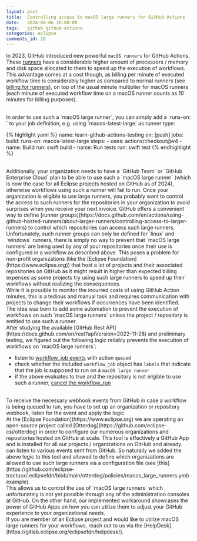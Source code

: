 ```yaml
---
layout: post
title:  Controlling access to macOS large runners for GitHub Actions
date:   2024-08-06 10:00:00
tags:   github github-actions
categories: eclipse
comments_id: 29
---
```


In 2023, GitHub introduced new powerful `macOS runners` for GitHub Actions. 
These [runners](https://docs.github.com/en/actions/using-github-hosted-runners/about-larger-runners/running-jobs-on-larger-runners?platform=mac#available-macos-larger-runners) 
have a considerable higher amount of processors / memory and disk space allocated to them to speed up the execution of workflows.
This advantage comes at a cost though, as billing per minute of executed workflow time is considerably higher as compared to normal runners (see [billing for runners](https://docs.github.com/en/billing/managing-billing-for-github-actions/about-billing-for-github-actions)), 
on top of the usual minute multiplier for macOS runners (each minute of executed workflow time on a macOS runner counts as 10 minutes for billing purposes).

<br/>
In order to use such a `macOS large runner`, you can simply add a `runs-on: <runner-type>` to your job definition, e.g. using `macos-latest-large` as runner type:

{% highlight yaml %}
name: learn-github-actions-testing
on: [push]
jobs:
  build:
    runs-on: macos-latest-large
    steps:
      - uses: actions/checkout@v4
      - name: Build
        run: swift build
      - name: Run tests
        run: swift test
{% endhighlight %}

<br/>
Additionally, your organization needs to have a `GitHub Team` or `GitHub Enterprise Cloud` plan to be able to use such a `macOS large runner` (which is now the case for all Eclipse projects hosted on GitHub as of 2024), otherwise workflows using such a runner will fail to run. Once your organization is eligible to use large runners, you probably want to control the access to such runners for the repositories in your organization
to avoid surprises when you receive your next invoice. GitHub offers a convenient way to define [runner groups](https://docs.github.com/en/actions/using-github-hosted-runners/about-larger-runners/controlling-access-to-larger-runners) to control which repositories can access such large runners.

<br/>
Unfortunately, such runner groups can only be defined for `linux` and `windows` runners, there is simply no way to prevent that `macOS large runners` are being used by any of your repositories once their use is configured in a workflow as described above. 
This poses a problem for non-profit organizations (like the [Eclipse Foundation](https://www.eclipse.org)) that host a lot of projects and their associated repositories on GitHub as it might result in higher than expected billing expenses as some projects try using such large runners
to speed up their workflows without realizing the consequences.

<br/>
While it is possible to monitor the incurred costs of using GitHub Action minutes, this is a tedious and manual task and requires communication with projects to change their workflows if occurrences have been identified.

<br/>
The idea was born to add some automation to prevent the execution of workflows on such `macOS large runners` unless the project / repository is entitled to use such a runner.

<br/>
After studying the available [GitHub Rest API](https://docs.github.com/en/rest?apiVersion=2022-11-28) and preliminary testing, we figured out the following logic reliably prevents the execution of workflows on `macOS large runners`:

- listen to [workflow_job events](https://docs.github.com/en/webhooks/webhook-events-and-payloads?actionType=queued#workflow_job) with action `queued`
- check whether the included `workflow_job` object has `labels` that indicate that the job is supposed to run on a `macOS large runner`
- if the above evaluates to true and the repository is not eligible to use such a runner, [cancel the workflow_run](https://docs.github.com/en/rest/actions/workflow-runs?apiVersion=2022-11-28#cancel-a-workflow-run)

<br/>
To receive the necessary webhook events from GitHub in case a workflow is being queued to run, you have to set up an organization or repository webhook, listen for the event and apply the logic. 

<br/>
At the [Eclipse Foundation](https://www.eclipse.org) we are operating an open-source project called [Otterdog](https://github.com/eclipse-csi/otterdog) in order to configure our numerous organizations and repositories hosted on GitHub at scale.
This tool is effectively a GitHub App and is installed for all our projects / organizations on GitHub and already can listen to various events sent from GitHub. So naturally we added the above logic to this tool and allowed to define 
which organizations are allowed to use such large runners via a configuration file (see [this](https://github.com/eclipse-tractusx/.eclipsefdn/blob/main/otterdog/policies/macos_large_runners.yml) example).

<br/>
This allows us to control the use of `macOS large runners` which unfortunately is not yet possible through any of the administration consoles at GitHub. 
On the other hand, our implemented workaround showcases the power of GitHub Apps on how you can utilize them to adjust your GitHub experience to your organizational needs.

<br/>
If you are member of an Eclipse project and would like to utilize macOS large runners for your workflows, reach out to us via the [HelpDesk](https://gitlab.eclipse.org/eclipsefdn/helpdesk/).